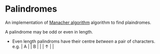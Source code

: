 # Palindromes

An implementation of [Manacher algorithm](https://en.wikipedia.org/wiki/Longest_palindromic_substring) algorithm to find plaindromes.

A palindrome may be odd or even in length.
* Even length palindroms have their centre *between* a pair of characters. e.g.
| A |   | B |
|   | ↑ |   |

